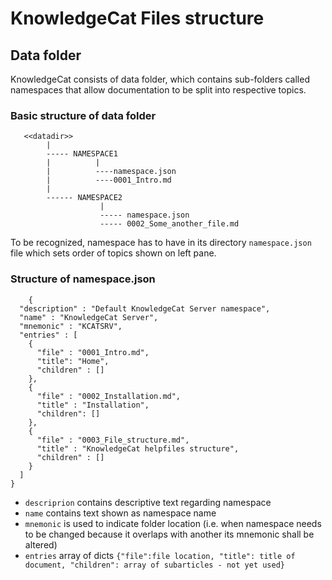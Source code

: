# KnowledgeCat Files structure

## Data folder
KnowledgeCat consists of data folder, which contains sub-folders called namespaces that allow documentation to
be split into respective topics.

### Basic structure of data folder

```
   <<datadir>>
        |
        ----- NAMESPACE1
        |          |
        |          ----namespace.json
        |          ----0001_Intro.md
        |
        ------ NAMESPACE2
                    |
                    ----- namespace.json
                    ----- 0002_Some_another_file.md
```

To be recognized, namespace has to have in its directory `namespace.json` file which sets order of topics shown on left pane.

### Structure of namespace.json

```
    {
  "description" : "Default KnowledgeCat Server namespace",
  "name" : "KnowledgeCat Server",
  "mnemonic" : "KCATSRV",
  "entries" : [
    {
      "file" : "0001_Intro.md",
      "title": "Home",
      "children" : []
    },
    {
      "file" : "0002_Installation.md",
      "title" : "Installation",
      "children": []
    },
    {
      "file" : "0003_File_structure.md",
      "title" : "KnowledgeCat helpfiles structure",
      "children" : []
    }
  ]
}
```


- `descriprion` contains descriptive text regarding namespace 
- `name` contains text shown as namespace name 
- `mnemonic` is used to indicate folder location (i.e. when namespace needs to be changed because it overlaps with another its mnemonic shall be altered) 
- `entries` array of dicts `{"file":file location, "title": title of document, "children": array of subarticles - not yet used}`   